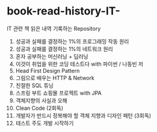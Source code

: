 # book-read-history-IT-
IT 관련 책 읽은 내역 기록하는 Repository

1. 성공과 실패를 결정하는 1%의 프로그래밍 작동 원리
2. 성공과 실패를 결정하는 1%의 네트워크 원리
3. 혼자 공부하는 머신러닝 + 딥러닝
4. 이것이 취업을 위한 코딩 테스트다 with 파이썬 / 나동빈 저
5. Head First Design Pattern
6. 그림으로 배우는 HTTP & Network
7. 친절한 SQL 튜닝
8. 스프링 부트 쇼핑몰 프로젝트 with JPA
9. 객체지향의 사실과 오해
10. Clean Code (2회독)
11. 개발자가 반드시 정복해야 할 객체 지향과 디자인 패턴 (3회독)
12. 테스트 주도 개발 시작하기

